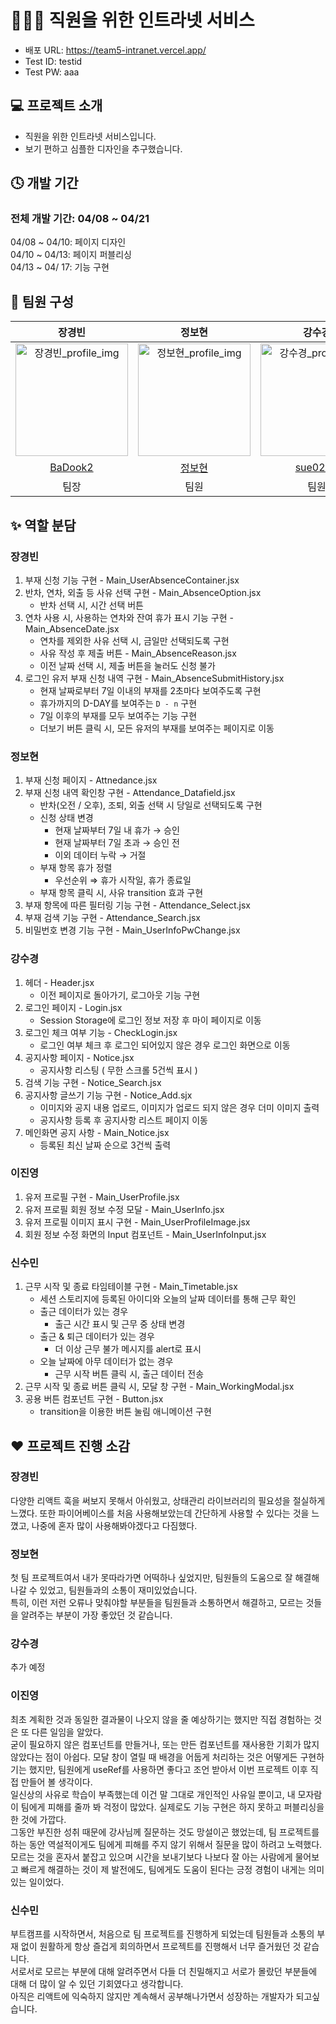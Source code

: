 # 🧑🏻‍💼 직원을 위한 인트라넷 서비스

- 배포 URL: https://team5-intranet.vercel.app/
- Test ID: testid
- Test PW: aaa

## 💻 프로젝트 소개

- 직원을 위한 인트라넷 서비스입니다.
- 보기 편하고 심플한 디자인을 추구했습니다.

## 🕓 개발 기간

### **전체 개발 기간: 04/08 ~  04/21** <br>
04/08 ~ 04/10: 페이지 디자인 <br>
04/10 ~ 04/13: 페이지 퍼블리싱 <br>
04/13 ~ 04/ 17: 기능 구현 <br>

## 🙌 팀원 구성
|**장경빈**|**정보현**|**강수경**|**이진영**|**신수민** |
| :------------------------------------------------------------------------------------------------------------------------------------------------------: | :-------------------------------------------------------------------------------------------------------: | :---------------------------------------------------------------------------------------------------------------------------------------------------------: | :-------------------------------------------------------------------------------------------------------------------------------------------------------------: |:-------------------------------------------------------------------------------------------------------------------------------------------------------------: |
 <img width="180" alt="장경빈_profile_img" src="https://github.com/FastCampus-Toy1/team5_intranet/assets/105346651/2113ce00-9401-4b3a-981a-7d83e43bb7d1"> | <img width="180"  alt="정보현_profile_img" src="https://github.com/FastCampus-Toy1/team5_intranet/assets/105346651/00fbefd1-5d1a-4f23-b659-15f4ee1bda13"> | <img width="180" alt="강수경_profile_img" src="https://github.com/FastCampus-Toy1/team5_intranet/assets/105346651/192a2a66-e4c5-4c6a-8ffe-d36574190518"> | <img width="180" alt="이진영_profile_img" src="https://github.com/FastCampus-Toy1/team5_intranet/assets/105346651/40942804-5f34-48e0-9b41-10106a35a8eb" > | <img width="180" alt="신수민_profile_img" src="https://github.com/FastCampus-Toy1/team5_intranet/assets/105346651/4ac1189e-d538-42c9-8ef9-b5e1480c2a75" > |
| [BaDook2](https://github.com/BaDook2) | [정보현](https://github.com/jeongbohyeoun) | [sue0226](https://github.com/sue0226) | [FE_이진영](https://github.com/holololob) | [soominnnn](https://github.com/soominnnn) |
| 팀장 | 팀원 | 팀원 | 팀원 | 팀원 |
## ✨ 역할 분담

### 장경빈
1. 부재 신청 기능 구현 - Main_UserAbsenceContainer.jsx
2. 반차, 연차, 외출 등 사유 선택 구현 - Main_AbsenceOption.jsx
    - 반차 선택 시, 시간 선택 버튼
3. 연차 사용 시, 사용하는 연차와 잔여 휴가 표시 기능 구현 - Main_AbsenceDate.jsx
    - 연차를 제외한 사유 선택 시, 금일만 선택되도록 구현
    - 사유 작성 후 제출 버튼 - Main_AbsenceReason.jsx
    - 이전 날짜 선택 시, 제출 버튼을 눌러도 신청 불가
4. 로그인 유저 부재 신청 내역 구현 - Main_AbsenceSubmitHistory.jsx
    - 현재 날짜로부터 7일 이내의 부재를 2초마다 보여주도록 구현
    - 휴가까지의 D-DAY를 보여주는 `D - n` 구현
    - 7일 이후의 부재를 모두 보여주는 기능 구현
    - 더보기 버튼 클릭 시, 모든 유저의 부재를 보여주는 페이지로 이동

### 정보현
1. 부재 신청 페이지 - Attnedance.jsx
2. 부재 신청 내역 확인창 구현 - Attendance_Datafield.jsx
    - 반차(오전 / 오후), 조퇴, 외출 선택 시 당일로 선택되도록 구현
    - 신청 상태 변경
        - 현재 날짜부터 7일 내 휴가 → 승인
        - 현재 날짜부터 7일 초과 → 승인 전
        - 이외 데이터 누락 → 거절
    - 부재 항목 휴가 정렬
        - 우선순위 ⇒ 휴가 시작일, 휴가 종료일
    - 부재 항목 클릭 시, 사유 transition 효과 구현
3. 부재 항목에 따른 필터링 기능 구현 - Attendance_Select.jsx
4. 부재 검색 기능 구현 - Attendance_Search.jsx
5. 비밀번호 변경 기능 구현 - Main_UserInfoPwChange.jsx

### 강수경
1. 헤더 - Header.jsx
    - 이전 페이지로 돌아가기, 로그아웃 기능 구현
2. 로그인 페이지 - Login.jsx
    - Session Storage에 로그인 정보 저장 후 마이 페이지로 이동
3. 로그인 체크 여부 기능 - CheckLogin.jsx
    - 로그인 여부 체크 후 로그인 되어있지 않은 경우 로그인 화면으로 이동
4. 공지사항 페이지 - Notice.jsx
    - 공지사항 리스팅 ( 무한 스크롤 5건씩 표시 )
5. 검색 기능 구현 - Notice_Search.jsx
6. 공지사항 글쓰기 기능 구현 - Notice_Add.sjx
    - 이미지와 공지 내용 업로드, 이미지가 업로드 되지 않은 경우 더미 이미지 출력
    - 공지사항 등록 후 공지사항 리스트 페이지 이동
7. 메인화면 공지 사항 - Main_Notice.jsx
    - 등록된 최신 날짜 순으로 3건씩 출력
    
### 이진영
1. 유저 프로필 구현 - Main_UserProfile.jsx
2. 유저 프로필 회원 정보 수정 모달 - Main_UserInfo.jsx
3.  유저 프로필 이미지 표시 구현 - Main_UserProfileImage.jsx
4. 회원 정보 수정 화면의 Input 컴포넌트 - Main_UserInfoInput.jsx

### 신수민
1. 근무 시작 및 종료 타임테이블 구현 - Main_Timetable.jsx
    - 세션 스토리지에 등록된 아이디와 오늘의 날짜 데이터를 통해 근무 확인
    - 출근 데이터가 있는 경우
        - 출근 시간 표시 및 근무 중 상태 변경
    - 출근 & 퇴근 데이터가 있는 경우
        - 더 이상 근무 불가 메시지를 alert로 표시
    - 오늘 날짜에 아무 데이터가 없는 경우
        - 근무 시작 버튼 클릭 시, 출근 데이터 전송
2. 근무 시작 및 종료 버튼 클릭 시, 모달 창 구현 - Main_WorkingModal.jsx
3. 공용 버튼 컴포넌트 구현 - Button.jsx
    - transition을 이용한 버튼 눌림 애니메이션 구현

## ❤️ 프로젝트 진행 소감
### 장경빈
다양한 리액트 훅을 써보지 못해서 아쉬웠고, 상태관리 라이브러리의 필요성을 절실하게 느꼈다. 또한 파이어베이스를 처음 사용해보았는데 간단하게 사용할 수 있다는 것을 느꼈고, 나중에 혼자 많이 사용해봐야겠다고 다짐했다.

### 정보현
첫 팀 프로젝트여서 내가 못따라가면 어떡하나 싶었지만, 팀원들의 도움으로 잘 해결해나갈 수 있었고, 팀원들과의 소통이 재미있었습니다. <br>
특히, 이런 저런 오류나 맞춰야할 부분들을 팀원들과 소통하면서 해결하고, 모르는 것들을 알려주는 부분이 가장 좋았던 것 같습니다.
### 강수경
추가 예정
### 이진영
최초 계획한 것과 동일한 결과물이 나오지 않을 줄 예상하기는 했지만 직접 경험하는 것은 또 다른 일임을 알았다.<br>
굳이 필요하지 않은 컴포넌트를 만들거나, 또는 만든 컴포넌트를 재사용한 기회가 많지 않았다는 점이 아쉽다.
모달 창이 열릴 때 배경을 어둡게 처리하는 것은 어떻게든 구현하기는 했지만, 팀원에게 useRef를 사용하면 좋다고 조언 받아서 이번 프로젝트 이후 직접 만들어 볼 생각이다.<br>
일신상의 사유로 학습이 부족했는데 이건 말 그대로 개인적인 사유일 뿐이고, 내 모자람이 팀에게 피해를 줄까 봐 걱정이 많았다. 실제로도 기능 구현은 하지 못하고 퍼블리싱을 한 것에 가깝다.<br>
그동안 부진한 성취 때문에 강사님께 질문하는 것도 망설이곤 했었는데, 팀 프로젝트를 하는 동안 역설적이게도 팀에게 피해를 주지 않기 위해서 질문을 많이 하려고 노력했다. 모르는 것을 혼자서 붙잡고 있으며 시간을 보내기보다 나보다 잘 아는 사람에게 물어보고 빠르게 해결하는 것이 제 발전에도, 팀에게도 도움이 된다는 긍정 경험이 내게는 의미 있는 일이었다.

### 신수민
부트캠프를 시작하면서, 처음으로 팀 프로젝트를 진행하게 되었는데 팀원들과 소통의 부재 없이 원활하게 항상 즐겁게 회의하면서 프로젝트를 진행해서 너무 즐거웠던 것 같습니다. <br>
서로서로 모르는 부분에 대해 알려주면서 다들 더 친밀해지고 서로가 몰랐던 부분들에 대해 더 많이 알 수 있던 기회였다고 생각합니다. <br>
아직은 리액트에 익숙하지 않지만 계속해서 공부해나가면서 성장하는 개발자가 되고싶습니다.
